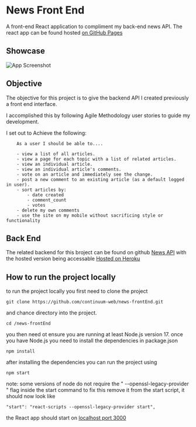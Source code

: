 
# News Front End

A front-end React application to compliment my back-end news API.
The react app can be found hosted [on GitHub Pages](https://continuum-web.github.io/)




## Showcase

![App Screenshot](https://i.imgur.com/fHzdxj6.png)



## Objective

The objective for this project is to give the backend API I created previously a front end interface.

 I accomplished this by following Agile Methodology user stories to guide my development.

 I set out to Achieve the following:

        As a user I should be able to....

        - view a list of all articles.
        - view a page for each topic with a list of related articles.
        - view an individual article.
        - view an individual article's comments.
        - vote on an article and immediately see the change.
        - post a new comment to an existing article (as a default logged in user).
        - sort articles by: 
            - date created 
            - comment_count
            - votes
        - delete my own comments
        - use the site on my mobile without sacrificing style or functionality

## Back End


The related backend for this broject can be found on github
[News API](https://github.com/continuum-web/news)
 with the hosted version being accessable [Hosted on Heroku](https://continuum-news.herokuapp.com/api)


## How to run the project locally

to run the project locally you first need to clone the project

```
git clone https://github.com/continuum-web/news-frontEnd.git
```
and chance directory into the project.

```
cd /news-frontEnd
```

you then need ot ensure you are running at least Node.js version 17. once you have Node.js you need to install the
dependencies in package.json

```
npm install
```

after installing the dependencies you can run the project using

```
npm start 
```

note: some versions of node do not require the " --openssl-legacy-provider " flag inside the start command to fix this remove it from the start script, it should now look like 
    
```
"start": "react-scripts --openssl-legacy-provider start",
```

the React app should start on  [localhost port 3000](https://127.0.0.1:3000)
